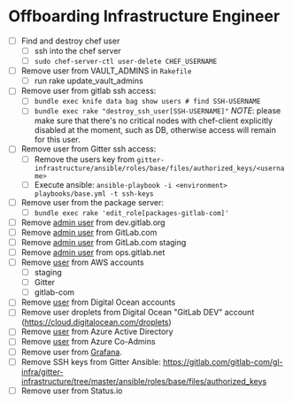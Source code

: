 # Offboarding Infrastructure Engineer

* [ ] Find and destroy chef user
  * [ ] ssh into the chef server
  * [ ] `sudo chef-server-ctl user-delete CHEF_USERNAME`
* [ ] Remove user from VAULT_ADMINS in `Rakefile`
  * [ ] run rake update_vault_admins
* [ ] Remove user from gitlab ssh access:
  * [ ] `bundle exec knife data bag show users # find SSH-USERNAME`
  * [ ] `bundle exec rake "destroy_ssh_user[SSH-USERNAME]"` *NOTE*: please make sure that there's no critical nodes with chef-client explicitly disabled at the moment, such as DB, otherwise access will remain for this user.
* [ ] Remove user from Gitter ssh access:
  * [ ] Remove the users key from
    `gitter-infrastructure/ansible/roles/base/files/authorized_keys/<username>`
  * [ ] Execute ansible: `ansible-playbook -i <environment> playbooks/base.yml -t ssh-keys`
* [ ] Remove user from the package server:
  * [ ] `bundle exec rake 'edit_role[packages-gitlab-com]'`
* [ ] Remove [admin user](https://dev.gitlab.org/admin/users?filter=admins) from dev.gitlab.org
* [ ] Remove [admin user](https://gitlab.com/admin/users?filter=admins) from GitLab.com
* [ ] Remove [admin user](https://staging.gitlab.com/admin/users?filter=admins) from GitLab.com staging
* [ ] Remove [admin user](https://ops.gitlab.net/admin/users?filter=admins) from ops.gitlab.net
* [ ] Remove [user](https://console.aws.amazon.com) from AWS accounts
  * [ ] staging
  * [ ] Gitter
  * [ ] gitlab-com
* [ ] Remove [user](https://cloud.digitalocean.com/settings/team) from Digital Ocean accounts
* [ ] Remove user droplets from Digital Ocean "GitLab DEV" account (https://cloud.digitalocean.com/droplets)
* [ ] Remove [user](https://manage.windowsazure.com/@sytsegitlab.onmicrosoft.com#Workspaces/ActiveDirectoryExtension/Directory/7cc60e3a-c2c5-43d6-b426-1d8c9e8e7ad1/users) from Azure Active Directory
* [ ] Remove [user](https://manage.windowsazure.com/@sytsegitlab.onmicrosoft.com#Workspaces/AdminTasks/ListUsers) from Azure Co-Admins
* [ ] Remove user from [Grafana](https://dashboards.gitlab.net).
* [ ] Remove SSH keys from Gitter Ansible: https://gitlab.com/gitlab-com/gl-infra/gitter-infrastructure/tree/master/ansible/roles/base/files/authorized_keys
* [ ] Remove user from Status.io